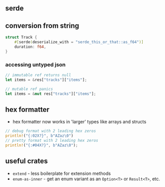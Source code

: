 ## serde

## conversion from string

```rust
struct Track {
    #[serde(deserialize_with = "serde_this_or_that::as_f64")]
    duration: f64,
}
```

### accessing untyped json

```rs
// immutable ref returns null
let items = &res["tracks"]["items"];

// mutable ref panics
let items = &mut res["tracks"]["items"];
```

## hex formatter

- hex formatter now works in 'larger' types like arrays and structs

```rust
// debug format with 2 leading hex zeros
println!("{:02X?}", b"AZaz\0")
// pretty format with 2 leading hex zeros
println!("{:#04X?}", b"AZaz\0");
```

## useful crates

- `extend` - less boilerplate for extension methods
- `enum-as-inner` - get an enum variant as an `Option<T>` or `Result<T>`, etc.
